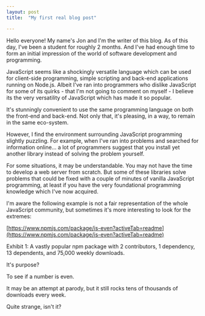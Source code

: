 ```yaml
---
layout: post
title:  "My first real blog post"

---
```


Hello everyone! My name's Jon and I'm the writer of this blog. As of this day, I've been a student for roughly 2 months. And I've had enough time to form an initial impression of the world of software development and programming.

JavaScript seems like a shockingly versatile language which can be used for client-side programming, simple scripting and back-end applications running on Node.js. Albeit I've ran into programmers who dislike JavaScript for some of its quirks - that I'm not going to comment on myself - I believe its the very versatility of JavaScript which has made it so popular.

It's stunningly convenient to use the same programming language on both the front-end and back-end. Not only that, it's pleasing, in a way, to remain in the same eco-system.

However, I find the environment surrounding JavaScript programming slightly puzzling. For example, when I've ran into problems and searched for information online... a lot of programmers suggest that you install yet another library instead of solving the problem yourself.

For some situations, it may be understandable. You may not have the time to develop a web server from scratch. But some of these libraries solve problems that could be fixed with a couple of minutes of vanilla JavaScript programming, at least if you have the very foundational programming knowledge which I've now acquired.

I'm aware the following example is not a fair representation of the whole JavaScript community, but sometimes it's more interesting to look for the extremes:

[https://www.npmjs.com/package/is-even?activeTab=readme](https://www.npmjs.com/package/is-even?activeTab=readme)

Exhibit 1: A vastly popular npm package with 2 contributors, 1 dependency, 13 dependents, and 75,000 weekly downloads.

It's purpose?

To see if a number is even.

It may be an attempt at parody, but it still rocks tens of thousands of downloads every week. 

Quite strange, isn't it?